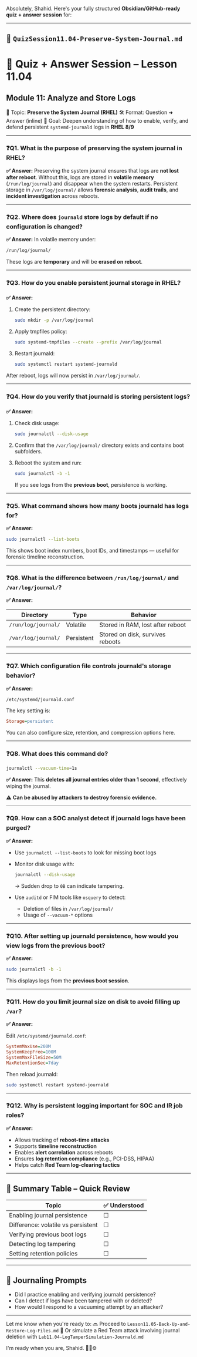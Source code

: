 Absolutely, Shahid. Here's your fully structured **Obsidian/GitHub-ready quiz + answer session** for:

---

## 📄 `QuizSession11.04-Preserve-System-Journal.md`

# 🧠 Quiz + Answer Session – Lesson 11.04

## Module 11: Analyze and Store Logs

🎯 Topic: **Preserve the System Journal (RHEL)**
🛠️ Format: Question ➜ Answer (inline)
🧭 Goal: Deepen understanding of how to enable, verify, and defend persistent `systemd-journald` logs in **RHEL 8/9**

---

### ❓Q1. What is the purpose of preserving the system journal in RHEL?

**✅ Answer:**
Preserving the system journal ensures that logs are **not lost after reboot**. Without this, logs are stored in **volatile memory** (`/run/log/journal`) and disappear when the system restarts. Persistent storage in `/var/log/journal/` allows **forensic analysis**, **audit trails**, and **incident investigation** across reboots.

---

### ❓Q2. Where does `journald` store logs by default if no configuration is changed?

**✅ Answer:**
In volatile memory under:

```bash
/run/log/journal/
```

These logs are **temporary** and will be **erased on reboot**.

---

### ❓Q3. How do you enable persistent journal storage in RHEL?

**✅ Answer:**

1. Create the persistent directory:

   ```bash
   sudo mkdir -p /var/log/journal
   ```

2. Apply tmpfiles policy:

   ```bash
   sudo systemd-tmpfiles --create --prefix /var/log/journal
   ```

3. Restart journald:

   ```bash
   sudo systemctl restart systemd-journald
   ```

After reboot, logs will now persist in `/var/log/journal/`.

---

### ❓Q4. How do you verify that journald is storing persistent logs?

**✅ Answer:**

1. Check disk usage:

   ```bash
   sudo journalctl --disk-usage
   ```

2. Confirm that the `/var/log/journal/` directory exists and contains boot subfolders.

3. Reboot the system and run:

   ```bash
   sudo journalctl -b -1
   ```

   If you see logs from the **previous boot**, persistence is working.

---

### ❓Q5. What command shows how many boots journald has logs for?

**✅ Answer:**

```bash
sudo journalctl --list-boots
```

This shows boot index numbers, boot IDs, and timestamps — useful for forensic timeline reconstruction.

---

### ❓Q6. What is the difference between `/run/log/journal/` and `/var/log/journal/`?

**✅ Answer:**

| Directory           | Type       | Behavior                         |
| ------------------- | ---------- | -------------------------------- |
| `/run/log/journal/` | Volatile   | Stored in RAM, lost after reboot |
| `/var/log/journal/` | Persistent | Stored on disk, survives reboots |

---

### ❓Q7. Which configuration file controls journald's storage behavior?

**✅ Answer:**

```bash
/etc/systemd/journald.conf
```

The key setting is:

```ini
Storage=persistent
```

You can also configure size, retention, and compression options here.

---

### ❓Q8. What does this command do?

```bash
journalctl --vacuum-time=1s
```

**✅ Answer:**
This **deletes all journal entries older than 1 second**, effectively wiping the journal.

⚠️ **Can be abused by attackers to destroy forensic evidence.**

---

### ❓Q9. How can a SOC analyst detect if journald logs have been purged?

**✅ Answer:**

* Use `journalctl --list-boots` to look for missing boot logs
* Monitor disk usage with:

  ```bash
  journalctl --disk-usage
  ```

  → Sudden drop to `0B` can indicate tampering.
* Use `auditd` or FIM tools like `osquery` to detect:

  * Deletion of files in `/var/log/journal/`
  * Usage of `--vacuum-*` options

---

### ❓Q10. After setting up journald persistence, how would you view logs from the previous boot?

**✅ Answer:**

```bash
sudo journalctl -b -1
```

This displays logs from the **previous boot session**.

---

### ❓Q11. How do you limit journal size on disk to avoid filling up `/var`?

**✅ Answer:**

Edit `/etc/systemd/journald.conf`:

```ini
SystemMaxUse=200M
SystemKeepFree=100M
SystemMaxFileSize=50M
MaxRetentionSec=7day
```

Then reload journald:

```bash
sudo systemctl restart systemd-journald
```

---

### ❓Q12. Why is persistent logging important for SOC and IR job roles?

**✅ Answer:**

* Allows tracking of **reboot-time attacks**
* Supports **timeline reconstruction**
* Enables **alert correlation** across reboots
* Ensures **log retention compliance** (e.g., PCI-DSS, HIPAA)
* Helps catch **Red Team log-clearing tactics**

---

## 🧾 Summary Table – Quick Review

| Topic                              | ✅ Understood |
| ---------------------------------- | ------------ |
| Enabling journal persistence       | ☐            |
| Difference: volatile vs persistent | ☐            |
| Verifying previous boot logs       | ☐            |
| Detecting log tampering            | ☐            |
| Setting retention policies         | ☐            |

---

## 🧠 Journaling Prompts

* Did I practice enabling and verifying journald persistence?
* Can I detect if logs have been tampered with or deleted?
* How would I respond to a vacuuming attempt by an attacker?

---

Let me know when you're ready to:
🔜 Proceed to `Lesson11.05-Back-Up-and-Restore-Log-Files.md`
📁 Or simulate a Red Team attack involving journal deletion with `Lab11.04-LogTamperSimulation-Journald.md`

I'm ready when you are, Shahid. 🧠📘⚙️
